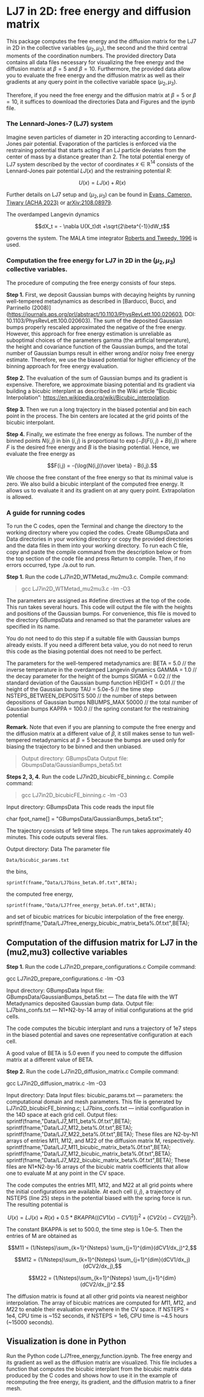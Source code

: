 # LJ7 in 2D: free energy and diffusion matrix
This package computes the free energy and the diffusion matrix for the LJ7 in 2D in the collective variables $(\mu_2,\mu_3)$, the second and the third central moments of the coordination numbers.
The provided directory Data contains all data files necessary for visualizing the free energy and the diffusion matrix at $\beta = 5$ and $\beta = 10$. Furthermore, the provided data allow you to evaluate the free energy and the diffusion matrix as well as their gradients at any query point in the collective variable space $(\mu_2,\mu_3)$.

Therefore, if you need the free energy and the diffusion matrix at $\beta = 5$ or $\beta = 10$, it suffices to download the directories Data and Figures and the ipynb file.

### The Lennard-Jones-7 (LJ7) system

Imagine seven particles of diameter in 2D interacting according to Lennard-Jones pair potential. Evaporation of the particles is enforced via the restraining potential that starts acting if an LJ particle deviates from the center of mass by a distance greater than 2.  The total potential energy of LJ7 system described by the vector of coordinates $x\in \mathbb{R}^{14}$ consists of the Lennard-Jones pair potential $LJ(x)$ and the restraining potential $R$:

$$U(x) = LJ(x) + R(x)$$

Further details on LJ7 setup and $(\mu_2,\mu_3)$ can be found in
[Evans, Cameron, Tiwary (ACHA 2023)](https://www.sciencedirect.com/science/article/pii/S1063520323000015) or [arXiv:2108.08979](https://arxiv.org/abs/2108.08979).

The overdamped Langevin dynamics 

$$dX_t =  - \nabla U(X_t)dt +\sqrt{2\beta^{-1}}dW_t$$

governs the system. The MALA time integrator [Roberts and Tweedy, 1996](https://en.wikipedia.org/wiki/Metropolis-adjusted_Langevin_algorithm) is used.

### Computation the free energy for LJ7 in 2D in the $(\mu_2,\mu_3)$ collective variables.

The procedure of computing the free energy consists of four steps. 

**Step 1.** First, we deposit Gaussian bumps with decaying heights by running well-tempered metadynamics as described in [Barducci, Bucci, and Parrinello (2008)] (https://journals.aps.org/prl/abstract/10.1103/PhysRevLett.100.020603,
DOI: 10.1103/PhysRevLett.100.020603).
The sum of the deposited Gaussian bumps properly rescaled approximated the negative of the free energy. However, this approach for free energy estimation is unreliable as  suboptimal choices of the parameters gamma (the artificial temperature), the height and covariance function of the Gaussian bumps, and the total number of Gaussian bumps result in either wrong and/or noisy free energy estimate. Therefore, we use the biased potential for higher efficiency of the binning approach for free energy evaluation. 
 
**Step 2.** The evaluation of the sum of Gaussian bumps and its gradient is expensive. Therefore, we approximate biasing potential and its gradient via building a bicubic interplant as described in the Wiki article “Bicubic Interpolation”: https://en.wikipedia.org/wiki/Bicubic_interpolation.

**Step 3.** Then we run a long trajectory in the biased potential and bin each point in the process. The bin centers are located at the grid points of the bicubic interpolant.

**Step 4.** Finally, we estimate the free energy as follows.
The number of the binned points $N(i,j)$ in bin $(i,j)$ is proportional to $\exp(-\beta(F(i,j) + B(i,j))$ where $F$ is the desired free energy and $B$ is the biasing potential.
Hence, we evaluate the free energy as

$$F(i,j) = -{\log(N(i,j))\over \beta} - B(i,j).$$

We choose the free constant of the free energy so that its minimal value is zero.
We also build a bicubic interplant of the computed free energy. It allows us to evaluate it and its gradient on at any query point. Extrapolation is allowed.

### A guide for running codes
To run the C codes, open the Terminal and change the directory to the working directory where you copied the codes. Create GBumpsData and Data directories in your working directory or copy the provided directories and the data files in them into your working directory.
To run each C file, copy and paste the compile command from the description below or from the top section of the code file and press Return to compile. Then, if no errors occurred, type ./a.out to run.

**Step 1.** 
Run the code LJ7in2D_WTMetad_mu2mu3.c.
Compile command: 

> gcc LJ7in2D_WTMetad_mu2mu3.c -lm -O3

The parameters are assigned as #define directives at the top of the code.
This run takes several hours.
This code will output the file with the heights and positions of the Gaussian bumps. For convenience, this file is moved to the directory GBumpsData and renamed so that the parameter values are specified in its name.

You do not need to do this step if a suitable file with Gaussian bumps already exists. If you need a different beta value, you do not need to rerun this code as the biasing potential does not need to be perfect.

The parameters for the well-tempered metadynamics are:
BETA = 5.0 // the inverse temperature in the overdamped Langevin dynamics
GAMMA = 1.0 // the decay parameter for the height of the bumps
SIGMA = 0.02 // the standard deviation of the Gaussian bump function
HEIGHT = 0.01 // the height of the Gaussian bump
TAU = 5.0e-5 // the time step
NSTEPS_BETWEEN_DEPOSITS 500 // the number of steps between depositions of Gaussian bumps
NBUMPS_MAX 50000 // the total number of Gaussian bumps
KAPPA = 100.0 // the spring constant for the restraining potential

**Remark.** Note that even if you are planning to compute the free energy and the diffusion matrix at a different value of $\beta$, it still makes sense to tun well-tempered metadynamics at $\beta = 5$ because the bumps are used only for biasing the trajectory to be binned and then unbiased.

> Output directory: GBumpsData
> Output file: GbumpsData/GaussianBumps_beta5.txt


**Steps 2, 3, 4.** 
Run the code LJ7in2D_bicubicFE_binning.c.
Compile command: 

> gcc LJ7in2D_bicubicFE_binning.c -lm -O3

Input directory: GBumpsData
This code reads the input file 

char fpot_name[] = "GBumpsData/GaussianBumps_beta5.txt";

The trajectory consists of 1e9 time steps. The run takes approximately 40 minutes.
This code outputs several files.

Output directory: Data
The parameter file

	Data/bicubic_params.txt
 
the bins, 

	sprintf(fname,”Data/LJ7bins_beta%.0f.txt",BETA);

the computed free energy, 

	sprintf(fname,"Data/LJ7free_energy_beta%.0f.txt",BETA);

and set of bicubic matrices for bicubic interpolation of the free energy. 
		sprintf(fname,"Data/LJ7free_energy_bicubic_matrix_beta%.0f.txt",BETA);


## Computation of the diffusion matrix for LJ7 in the (mu2,mu3) collective variables

**Step 1.**
Run the code LJ7in2D_prepare_configurations.c
Compile command:

gcc LJ7in2D_prepare_configurations.c -lm -O3

Input directory: GBumpsData
Input file: 
	GBumpsData/GaussianBumps_beta5.txt — The data file with the WT Metadynamics deposited Gaussian bump data.
Output file: 
	LJ7bins_confs.txt — N1*N2-by-14 array of initial configurations at the grid cells.
	
The code computes the bicubic interplant and runs a trajectory of 1e7 steps in the biased potential and saves one representative configuration at each cell.

A good value of BETA is 5.0 even if you need to compute the diffusion matrix at a different value of BETA.



**Step 2.** 
Run the code LJ7in2D_diffusion_matrix.c
Compile command:  

gcc LJ7in2D_diffusion_matrix.c -lm -O3

Input directory: Data
Input files: 
	bicubic_params.txt — parameters: the computational domain and mesh parameters. This file is generated by LJ7in2D_bicubicFE_binning.c;
	LJ7bins_confs.txt — initial configuration in the 14D space at each grid cell.
Output files:
	sprintf(fname,"Data/LJ7_M11_beta%.0f.txt",BETA);
	sprintf(fname,"Data/LJ7_M12_beta%.0f.txt",BETA);
	sprintf(fname,"Data/LJ7_M22_beta%.0f.txt",BETA);
These files are N2-by-N1 arrays of entries M11, M12, and M22 of the diffusion matrix M, respectively.	
	sprintf(fname,"Data/LJ7_M11_bicubic_matrix_beta%.0f.txt",BETA);
	sprintf(fname,"Data/LJ7_M12_bicubic_matrix_beta%.0f.txt",BETA);
	sprintf(fname,"Data/LJ7_M22_bicubic_matrix_beta%.0f.txt",BETA);
These files are N1*N2-by-16 arrays of the bicubic matrix coefficients that allow one to evaluate M at any point in the CV space.

The code computes the entries M11, M12, and M22 at all grid points where the initial configurations are available.
At each cell $(i,j)$, a trajectory of NSTEPS (line 25) steps in the potential biased with the spring force is run. The resulting potential is 

$$U(x) = LJ(x) + R(x) + 0.5*BKAPPA((CV1(x)-CV1[i])^2 + (CV2(x)-CV2[j])^2).$$

The constant BKAPPA is set to 500.0, the time step is 1.0e-5.
Then the entries of M are obtained as

$$M11 = (1/Nsteps)\sum_{k=1}^{Nsteps} \sum_{j=1}^{dim}(dCV1/dx_j)^2,$$

$$M12 = (1/Nsteps)\sum_{k=1}^{Nsteps} \sum_{j=1}^{dim}(dCV1/dx_j)(dCV2/dx_j),$$

$$M22 = (1/Nsteps)\sum_{k=1}^{Nsteps} \sum_{j=1}^{dim}(dCV2/dx_j)^2.$$

The diffusion matrix is found at all other grid points via nearest neighbor interpolation.
The array of bicubic matrices are computed for $M11$, $M12$, and $M22$ to enable their evaluation everywhere in the CV space.
If NSTEPS = 1e4, CPU time is ~152 seconds, if NSTEPS = 1e6, CPU time is ~4.5 hours (~15000 seconds).


## Visualization is done in Python
Run the Python code LJ7free_energy_function.ipynb.
The free energy and its gradient as well as the diffusion matrix are visualized.
This file includes a function that computes the bicubic interplant from the bicubic matrix data produced by the C codes and shows how to use it in the example of recomputing the free energy, its gradient, and the diffusion matrix to a finer mesh.

